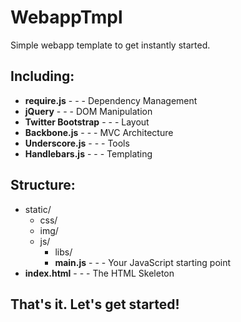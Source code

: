 # WebappTmpl

Simple webapp template to get instantly started.

## Including:

  * __require.js__        - - - Dependency Management
  * __jQuery__            - - - DOM Manipulation
  * __Twitter Bootstrap__ - - - Layout
  * __Backbone.js__       - - - MVC Architecture
  * __Underscore.js__     - - - Tools
  * __Handlebars.js__     - - - Templating


## Structure:

  * static/  
    * css/
    * img/
    * js/
      * libs/
      * __main.js__       - - - Your JavaScript starting point
  * __index.html__        - - - The HTML Skeleton


## That's it. Let's get started!